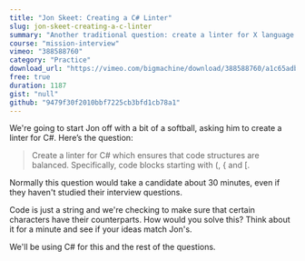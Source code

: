 ```yaml
---
title: "Jon Skeet: Creating a C# Linter"
slug: jon-skeet-creating-a-c-linter
summary: "Another traditional question: create a linter for X language. This is more about parsing a string and remembering where you are within it."
course: "mission-interview"
vimeo: "388588760"
category: "Practice"
download_url: "https://vimeo.com/bigmachine/download/388588760/a1c65adbe9"
free: true
duration: 1187
gist: "null"
github: "9479f30f2010bbf7225cb3bfd1cb78a1"
---
```


We're going to start Jon off with a bit of a softball, asking him to create a linter for C#. Here’s the question:

> Create a linter for C# which ensures that code structures are balanced. Specifically, code blocks starting with (, { and [.

Normally this question would take a candidate about 30 minutes, even if they haven't studied their interview questions.

Code is just a string and we're checking to make sure that certain characters have their counterparts. How would you solve this? Think about it for a minute and see if your ideas match Jon's.

We'll be using C# for this and the rest of the questions.
